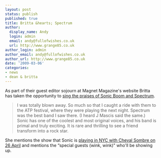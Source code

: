 ```yaml
---
layout: post
status: publish
published: true
title: Britta &hearts; Spectrum
author:
  display_name: Andy
  login: admin
  email: andy@fullofwishes.co.uk
  url: http://www.grange85.co.uk
author_login: admin
author_email: andy@fullofwishes.co.uk
author_url: http://www.grange85.co.uk
date: '2009-03-06'
categories:
- news
- dean & britta
---
```

<p>As part of their guest editor sojourn at Magnet Magazine's website Britta has taken the opportunity to <a href="http://www.magnetmagazine.com/2009/03/05/from-the-desk-of-dean-britta-spectrum/">sing the praises of Sonic Boom and Spectrum</a>.</p>
<blockquote><p>I was totally blown away. So much so that I caught a ride with them to the ATP festival, where they were playing the next night. Spectrum was the best band I saw there. (I heard J Mascis said the same.) Sonic has one of the coolest and most original voices, and his band is primal and truly exciting. It is rare and thrilling to see a friend transform into a rock star.</p></blockquote>
<p>She mentions the show that Sonic is <a href="http://www.mercuryloungenyc.com/event/2766">playing in NYC with Cheval Sombre on 26 April</a> and mentions the “special guests (wink, wink)" who'll be showing up.</p>
